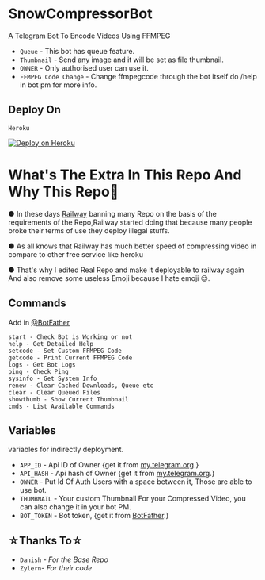 # SnowCompressorBot

A Telegram Bot To Encode Videos Using FFMPEG

- `Queue` - This bot has queue feature.
- `Thumbnail` - Send any image and it will be set as file thumbnail.
- `OWNER` - Only authorised user can use it.
- `FFMPEG Code Change` - Change ffmpegcode through the bot itself do /help in bot pm for more info.

## Deploy On

`Heroku`

[![Deploy on Heroku](https://www.herokucdn.com/deploy/button.svg)](https://heroku.com/deploy?template=https://github.com/User6704/SnowCompressorBot/tree/master)



# What's The Extra In This Repo And Why This Repo🤔
● In these days [Railway](railway.app) banning many Repo on the basis of the requirements of the Repo,Railway started doing that because many people broke their terms of use they deploy illegal stuffs.

● As all knows that Railway has much better speed of compressing video in compare to other free service like heroku 

● That's why I edited Real Repo and make it deployable to railway again And also remove some useless Emoji because I hate emoji 😉.

## Commands
Add in [@BotFather](https://t.me/BotFather)

    start - Check Bot is Working or not
    help - Get Detailed Help
    setcode - Set Custom FFMPEG Code
    getcode - Print Current FFMPEG Code
    logs - Get Bot Logs
    ping - Check Ping
    sysinfo - Get System Info
    renew - Clear Cached Downloads, Queue etc
    clear - Clear Queued Files
    showthumb - Show Current Thumbnail
    cmds - List Available Commands

 
## Variables 

variables for indirectly deployment.

- `APP_ID` - Api ID of Owner {get it from [my.telegram.org](my.telegram.org).}
- `API_HASH` - Api hash of Owner {get it from [my.telegram.org](my.telegram.org).}
- `OWNER` - Put Id Of Auth Users with a space between it, Those are able to use bot.
- `THUMBNAIL` - Your custom Thumbnail For your Compressed Video, you can also change it in your bot PM.
- `BOT_TOKEN` - Bot token, {get it from [BotFather](t.me/BotFather).}

## ☆Thanks To☆
- `Danish` - *For the Base Repo*
- `Zylern`- *For their code*

